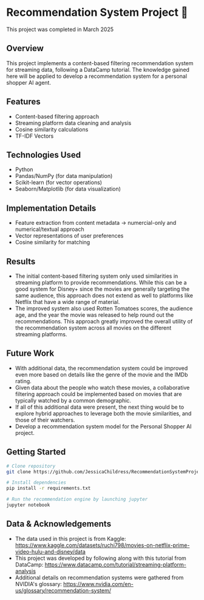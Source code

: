 # Recommendation System Project 🔎
This project was completed in March 2025

## Overview
This project implements a content-based filtering recommendation system for streaming data, following a DataCamp tutorial. The knowledge gained here will be applied to develop a recommendation system for a personal shopper AI agent.

## Features
- Content-based filtering approach
- Streaming platform data cleaning and analysis
- Cosine similarity calculations
- TF-IDF Vectors

## Technologies Used
- Python
- Pandas/NumPy (for data manipulation)
- Scikit-learn (for vector operations)
- Seaborn/Matplotlib (for data visualization)

## Implementation Details
- Feature extraction from content metadata
  -> numercial-only and numerical/textual approach
- Vector representations of user preferences
- Cosine similarity for matching

## Results
- The initial content-based filtering system only used similarities in streaming platform to provide recommendations. While this can be a good system for Disney+ since the movies are generally targeting the same audience, this approach does not extend as well to platforms like Netflix that have a wide range of material.
- The improved system also used Rotten Tomatoes scores, the audience age, and the year the movie was released to help round out the recommendations. This approach greatly improved the overall utility of the recommendation system across all movies on the different streaming platforms.

## Future Work
- With additional data, the recommendation system could be improved even more based on details like the genre of the movie and the IMDb rating.
- Given data about the people who watch these movies, a collaborative filtering approach could be implemented based on movies that are typically watched by a common demographic. 
- If all of this additional data were present, the next thing would be to explore hybrid approaches to leverage both the movie similarities, and those of their watchers. 
- Develop a recommendation system model for the Personal Shopper AI project. 

## Getting Started
```bash
# Clone repository
git clone https://github.com/JessicaChildress/RecommendationSystemProject.git

# Install dependencies
pip install -r requirements.txt

# Run the recommendation engine by launching jupyter
jupyter notebook
```

## Data & Acknowledgements
- The data used in this project is from Kaggle: https://www.kaggle.com/datasets/ruchi798/movies-on-netflix-prime-video-hulu-and-disney/data
- This project was developed by following along with this tutorial from DataCamp: https://www.datacamp.com/tutorial/streaming-platform-analysis
- Additional details on recommendation systems were gathered from NVIDIA's glossary: https://www.nvidia.com/en-us/glossary/recommendation-system/ 
